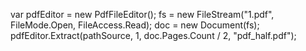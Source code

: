 
var pdfEditor = new PdfFileEditor();
fs = new FileStream("1.pdf", FileMode.Open, FileAccess.Read);
doc = new Document(fs);
pdfEditor.Extract(pathSource, 1, doc.Pages.Count / 2, "pdf_half.pdf");

